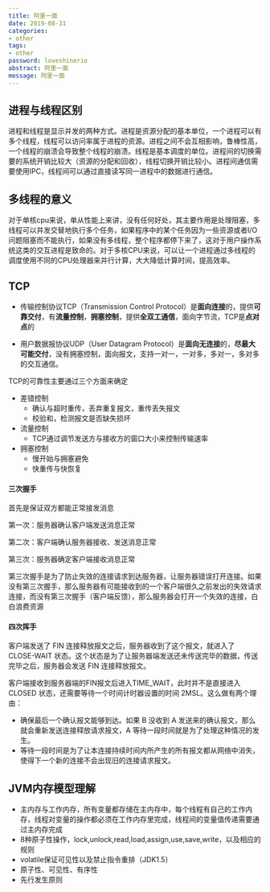 ```yaml
---
title: 阿里一面
date: 2019-08-31
categories:
- other
tags:
- other
password: loveshinerio   
abstract: 阿里一面
message: 阿里一面
---
```


## 进程与线程区别

进程和线程是显示并发的两种方式。进程是资源分配的基本单位，一个进程可以有多个线程，线程可以访问率属于进程的资源。进程之间不会互相影响，鲁棒性高，一个线程的崩溃会导致整个线程的崩溃。线程是基本调度的单位。进程间的切换需要的系统开销比较大（资源的分配和回收），线程切换开销比较小。进程间通信需要使用IPC，线程间可以通过直接读写同一进程中的数据进行通信。

## 多线程的意义

对于单核cpu来说，单从性能上来讲，没有任何好处，其主要作用是处理阻塞，多线程可以并发交替地执行多个任务，如果程序中的某个任务因为一些资源或者I/O问题阻塞而不能执行，如果没有多线程，整个程序都停下来了，这对于用户操作系统这类的交互进程是致命的。对于多核CPU来说，可以让一个进程通过多线程的调度使用不同的CPU处理器来并行计算，大大降低计算时间，提高效率。

## TCP

- 传输控制协议TCP（Transmission Control Protocol）是**面向连接**的，提供**可靠交付**，有**流量控制**，**拥塞控制**，提供**全双工通信**，面向字节流，TCP是**点对点**的

- 用户数据报协议UDP（User Datagram Protocol）是**面向无连接**的，**尽最大可能交付**，没有拥塞控制，面向报文，支持一对一，一对多，多对一，多对多的交互通信。

TCP的可靠性主要通过三个方面来确定

- 差错控制
  - 确认与超时重传，丢弃重复报文，重传丢失报文
  - 校验和，检测报文是否缺失损坏
- 流量控制
  - TCP通过调节发送方与接收方的窗口大小来控制传输速率
- 拥塞控制
  - 慢开始与拥塞避免
  - 快重传与快恢复

#### 三次握手

首先是保证双方都能正常接发消息

第一次：服务器确认客户端发送消息正常

第二次：客户端确认服务器接收、发送消息正常

第三次：服务器确定客户端接收消息正常

第三次握手是为了防止失效的连接请求到达服务器，让服务器错误打开连接。如果没有第三次握手，那么服务器有可能接收到的一个客户端很久之前发出的失效请求连接，而没有第三次握手（客户端反馈），那么服务器会打开一个失效的连接，白白浪费资源

#### 四次挥手

客户端发送了 FIN 连接释放报文之后，服务器收到了这个报文，就进入了 CLOSE-WAIT 状态。这个状态是为了让服务器端发送还未传送完毕的数据，传送完毕之后，服务器会发送 FIN 连接释放报文。

客户端接收到服务器端的FIN报文后进入TIME_WAIT，此时并不是直接进入 CLOSED 状态，还需要等待一个时间计时器设置的时间 2MSL。这么做有两个理由：

- 确保最后一个确认报文能够到达。如果 B 没收到 A 发送来的确认报文，那么就会重新发送连接释放请求报文，A 等待一段时间就是为了处理这种情况的发生。
- 等待一段时间是为了让本连接持续时间内所产生的所有报文都从网络中消失，使得下一个新的连接不会出现旧的连接请求报文。

## JVM内存模型理解

- 主内存与工作内存，所有变量都存储在主内存中，每个线程有自己的工作内存，线程对变量的操作都必须在工作内存里完成，线程间的变量值传递需要通过主内存完成
- 8种原子性操作，lock,unlock,read,load,assign,use,save,write，以及相应的规则
- volatile保证可见性以及禁止指令重排（JDK1.5）
- 原子性、可见性、有序性
- 先行发生原则
